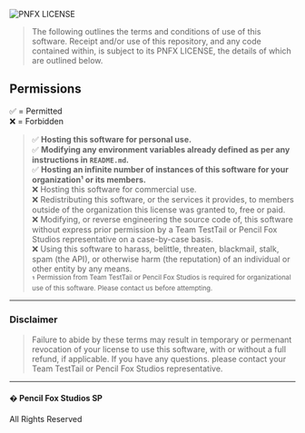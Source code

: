 ![PNFX LICENSE](https://media.discordapp.net/attachments/998403900312920176/1012337199636815972/PNFX_LICENSE.png?width=300&height=100)
> The following outlines the terms and conditions of use of this software. Receipt and/or use of this repository, and any code contained within, is subject to its PNFX LICENSE, the details of which are outlined below.
## Permissions
:white_check_mark: = Permitted\
:x: = Forbidden
> :white_check_mark: **Hosting this software for personal use.**\
> :white_check_mark: **Modifying any environment variables already defined as per any instructions in ``README.md``.**\
> :white_check_mark: **Hosting an infinite number of instances of this software for your organization¹ or its members.**\
> :x: Hosting this software for commercial use. \
> :x: Redistributing this software, or the services it provides, to members outside of the organization this license was granted to, free or paid.  \
> :x: Modifying, or reverse engineering the source code of, this software without express prior permission by a Team TestTail or Pencil Fox Studios representative on a case-by-case basis. \
> :x: Using this software to harass, belittle, threaten, blackmail, stalk, spam (the API), or otherwise harm (the reputation) of an individual or other entity by any means. \
¹ <sup>Permission from Team TestTail or Pencil Fox Studios is required for organizational use of this software. Please contact us before attempting.</sup>
---
### Disclaimer
> Failure to abide by these terms may result in temporary or permenant revocation of your license to use this software, with or without a full refund, if applicable. If you have any questions. please contact your Team TestTail or Pencil Fox Studios representative.
---
#### � Pencil Fox Studios SP
All Rights Reserved